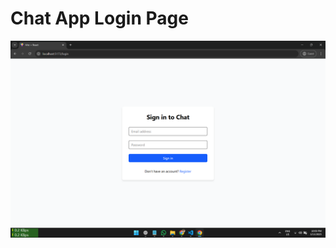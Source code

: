 # Chat App Login Page

![Secure Auth](https://github.com/manishkumar632/prodigy/blob/main/chatapp/images/Screenshot1.png)